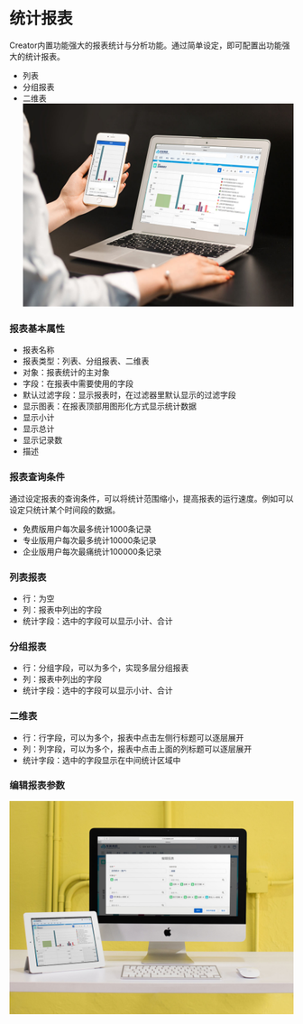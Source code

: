 统计报表
===

Creator内置功能强大的报表统计与分析功能。通过简单设定，即可配置出功能强大的统计报表。
- 列表
- 分组报表
- 二维表
![电脑、手机界面展示](images/mac_mobile_report.jpg)

### 报表基本属性
- 报表名称
- 报表类型：列表、分组报表、二维表
- 对象：报表统计的主对象
- 字段：在报表中需要使用的字段
- 默认过滤字段：显示报表时，在过滤器里默认显示的过滤字段
- 显示图表：在报表顶部用图形化方式显示统计数据
- 显示小计
- 显示总计
- 显示记录数
- 描述

### 报表查询条件
通过设定报表的查询条件，可以将统计范围缩小，提高报表的运行速度。例如可以设定只统计某个时间段的数据。
- 免费版用户每次最多统计1000条记录
- 专业版用户每次最多统计10000条记录
- 企业版用户每次最痛统计100000条记录

### 列表报表
- 行：为空
- 列：报表中列出的字段
- 统计字段：选中的字段可以显示小计、合计

### 分组报表
- 行：分组字段，可以为多个，实现多层分组报表
- 列：报表中列出的字段
- 统计字段：选中的字段可以显示小计、合计

### 二维表
- 行：行字段，可以为多个，报表中点击左侧行标题可以逐层展开
- 列：列字段，可以为多个，报表中点击上面的列标题可以逐层展开
- 统计字段：选中的字段显示在中间统计区域中

### 编辑报表参数
![电脑、手机界面展示](images/mac_ipad_report.jpg)
